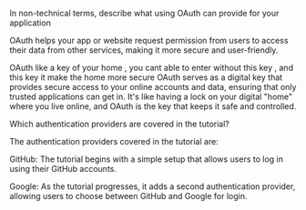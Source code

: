 In non-technical terms, describe what using OAuth can provide for your application


OAuth helps your app or website request permission from users to access their data from other services, making it more secure and user-friendly.

OAuth like a key of your home , you cant able to enter without this key , and this key it make the home more secure OAuth serves as a digital key that provides secure access to your online accounts and data, ensuring that only trusted applications can get in. It's like having a lock on your digital "home" where you live online, and OAuth is the key that keeps it safe and controlled.




Which authentication providers are covered in the tutorial?




The authentication providers covered in the tutorial are:

GitHub: The tutorial begins with a simple setup that allows users to log in using their GitHub accounts.

Google: As the tutorial progresses, it adds a second authentication provider, allowing users to choose between GitHub and Google for login.